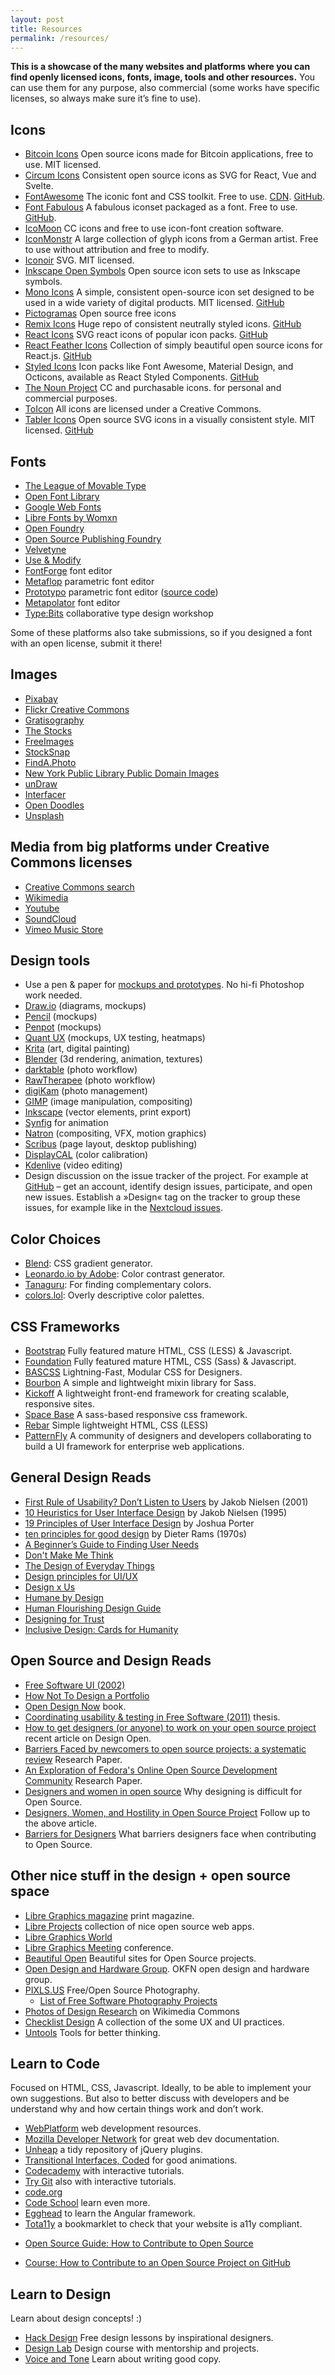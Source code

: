 ```yaml
---
layout: post
title: Resources
permalink: /resources/
---
```


**This is a showcase of the many websites and platforms where you can find openly licensed icons, fonts, image, tools and other resources.** You can use them for any purpose, also commercial (some works have specific licenses, so always make sure it’s fine to use).

## Icons

* [Bitcoin Icons](https://bitcoinicons.com/) Open source icons made for Bitcoin applications, free to use. MIT licensed.
* [Circum Icons](https://circumicons.com/) Consistent open source icons as SVG for React, Vue and Svelte.
* [FontAwesome](https://fontawesome.io/icons/) The iconic font and CSS toolkit. Free to use. [CDN](https://www.bootstrapcdn.com/fontawesome/). [GitHub](https://github.com/FortAwesome/Font-Awesome).
* [Font Fabulous](https://manageiq.github.io/font-fabulous/) A fabulous iconset packaged as a font. Free to use. [GitHub](https://github.com/ManageIQ/font-fabulous).
* [IcoMoon](https://icomoon.io/) CC icons and free to use icon-font creation
software.
* [IconMonstr](https://iconmonstr.com/) A large collection of glyph icons from a
German artist. Free to use without attribution and free to modify.
* [Iconoir](https://iconoir.com/) SVG. MIT licensed.
* [Inkscape Open Symbols](https://github.com/Xaviju/inkscape-open-symbols) Open
source icon sets to use as Inkscape symbols.
* [Mono Icons](https://icons.mono.company) A simple, consistent open-source icon set designed to be used in a wide variety of digital products. MIT licensed. [GitHub](https://github.com/mono-company/mono-icons)
* [Pictogramas](https://github.com/adrianmg/pictogramas) Open source free icons
* [Remix Icons](https://remixicon.com/) Huge repo of consistent neutrally styled icons. [GitHub](https://github.com/Remix-Design/remixicon)
* [React Icons](https://react-icons.github.io/react-icons/) SVG react icons of popular icon packs. [GitHub](https://github.com/react-icons/react-icons)
* [React Feather Icons](https://www.npmjs.com/package/react-feather) Collection of simply beautiful open source icons for React.js. [GitHub](https://github.com/feathericons/react-feather)
* [Styled Icons](https://styled-icons.js.org/) Icon packs like Font Awesome, Material Design, and Octicons, available as React Styled Components. [GitHub](https://github.com/jacobwgillespie/styled-icons)
* [The Noun Project](https://thenounproject.com) CC and purchasable icons.
for personal and commercial purposes.
* [ToIcon](https://www.toicon.com/) All icons are licensed under a Creative
Commons.
* [Tabler Icons](https://tabler-icons.io/) Open source SVG icons in a visually consistent style. MIT licensed. [GitHub](https://github.com/tabler/tabler-icons)


## Fonts

* [The League of Movable Type](https://www.theleagueofmoveabletype.com/)
* [Open Font Library](https://openfontlibrary.org)
* [Google Web Fonts](https://google.com/fonts)
* [Libre Fonts by Womxn](https://design-research.be/by-womxn/)
* [Open Foundry](https://open-foundry.com)
* [Open Source Publishing Foundry](https://osp.kitchen/foundry/)
* [Velvetyne](https://www.velvetyne.fr)
* [Use & Modify](https://usemodify.com)
* [FontForge](https://fontforge.github.io) font editor
* [Metaflop](https://www.metaflop.com) parametric font editor
* [Prototypo](https://www.prototypo.io) parametric font editor ([source code](https://github.com/byte-foundry/prototypo))
* [Metapolator](https://metapolator.com/home/) font editor
* [Type:Bits](https://manufacturaindependente.org/typebits/) collaborative type design workshop

Some of these platforms also take submissions, so if you designed a font with an open license, submit it there!


## Images

* [Pixabay](https://pixabay.com/)
* [Flickr Creative Commons](https://flickr.com/creativecommons/)
* [Gratisography](https://www.gratisography.com/)
* [The Stocks](https://thestocks.im/)
* [FreeImages](https://www.freeimages.com/)
* [StockSnap](https://stocksnap.io/)
* [FindA.Photo](https://finda.photo/)
* [New York Public Library Public Domain
Images](https://www.nypl.org/research/collections/digital-collections/public-domain?hspace=331354)
* [unDraw](https://undraw.co/)
* [Interfacer](https://interfacer.xyz/)
* [Open Doodles](https://www.opendoodles.com/)
* [Unsplash](https://unsplash.com/)


## Media from big platforms under Creative Commons licenses

* [Creative Commons search](https://search.creativecommons.org)
* [Wikimedia](https://commons.wikimedia.org/wiki/Main_Page)
* [Youtube](https://www.youtube.com/creativecommons)
* [SoundCloud](https://soundcloud.com/creativecommons)
* [Vimeo Music Store](https://vimeo.com/musicstore)


## Design tools

* Use a pen & paper for [mockups and
prototypes](https://alistapart.com/article/paperprototyping). No hi-fi Photoshop
work needed.
* [Draw.io](https://www.draw.io/) (diagrams, mockups)
* [Pencil](https://pencil.evolus.vn/) (mockups)
* [Penpot](https://penpot.app/) (mockups)
* [Quant UX](https://www.quant-ux.com/#/) (mockups, UX testing, heatmaps)
* [Krita](https://krita.org/en/) (art, digital painting)
* [Blender](https://www.blender.org/) (3d rendering, animation, textures)
* [darktable](https://www.darktable.org/) (photo workflow)
* [RawTherapee](https://www.rawtherapee.com) (photo workflow)
* [digiKam](https://www.digikam.org/) (photo management)
* [GIMP](https://www.gimp.org/) (image manipulation, compositing)
* [Inkscape](https://inkscape.org/en/) (vector elements, print export)
* [Synfig](https://synfig.org/) for animation
* [Natron](https://natrongithub.github.io/) (compositing, VFX, motion graphics)
* [Scribus](https://www.scribus.net/) (page layout, desktop publishing)
* [DisplayCAL](https://displaycal.net/) (color calibration)
* [Kdenlive](https://kdenlive.org) (video editing)
* Design discussion on the issue tracker of the project. For example at
[GitHub](https://github.com) – get an account, identify design issues,
participate, and open new issues. Establish a »Design« tag on the tracker to
group these issues, for example like in the [Nextcloud
issues](https://github.com/nextcloud/core/issues?labels=Design).

## Color Choices

* [Blend](https://www.colinkeany.com/blend/): CSS gradient generator.
* [Leonardo.io by Adobe](https://leonardocolor.io/): Color contrast generator.
* [Tanaguru](https://contrast-finder.tanaguru.com/): For finding complementary colors.
* [colors.lol](https://colors.lol/): Overly descriptive color palettes.

## CSS Frameworks

* [Bootstrap](https://getbootstrap.com) Fully featured mature HTML, CSS (LESS) &
Javascript.
* [Foundation](http://foundation.zurb.com) Fully featured mature HTML, CSS
(Sass) & Javascript.
* [BASCSS](https://www.basscss.com/) Lightning-Fast, Modular CSS for Designers.
* [Bourbon](https://bourbon.io/) A simple and lightweight mixin library for Sass.
* [Kickoff](https://tmwagency.github.io/kickoff/) A lightweight front-end
framework for creating scalable, responsive sites.
* [Space Base](https://spacebase.space150.com/) A sass-based responsive css
framework.
* [Rebar](https://github.com/brennannovak/rebar) Simple lightweight HTML, CSS
(LESS)
* [PatternFly](https://patternfly.org) A community of designers and developers collaborating to build a UI framework for enterprise web applications.


## General Design Reads
* [First Rule of Usability? Don’t Listen to
Users](https://www.nngroup.com/articles/first-rule-of-usability-dont-listen-to-users/)
by Jakob Nielsen (2001)
* [10 Heuristics for User Interface
Design](https://www.nngroup.com/articles/ten-usability-heuristics/) by Jakob
Nielsen (1995)
* [19 Principles of User Interface
Design](https://bokardo.com/principles-of-user-interface-design/) by Joshua
Porter
* [ten principles for good design](https://www.vitsoe.com/gb/about/good-design)
by Dieter Rams (1970s)
* [A Beginner’s Guide to Finding User
Needs](https://jdittrich.github.io/userNeedResearchBook/)
* [Don't Make Me
Think](https://www.amazon.com/Dont-Make-Me-Think-Usability/dp/0321344758/ref=sr_1_1?s=books&ie=UTF8&qid=1371607999&sr=1-1&keywords=don%27t+make+me+think)
* [The Design of Everyday
Things](https://www.amazon.com/Design-Everyday-Things-Donald-Norman/dp/0465067107/ref=sr_1_1?s=books&ie=UTF8&qid=1371607869&sr=1-1&keywords=the+design+of+everyday+things)
* [Design principles for UI/UX](https://learndesignprinciples.com/)
* [Design x Us](https://www.designxus.org/)
* [Humane by Design ](https://humanebydesign.com/)
* [Human Flourishing Design Guide](https://flourishing.cc/)
* [Designing for Trust](https://medium.com/greater-than-experience-design/data-trust-by-design-principles-patterns-and-best-practices-part-1-defffaac014b)
* [Inclusive Design: Cards for Humanity ](https://cardsforhumanity.idean.com/)

## Open Source and Design Reads

* [Free Software UI (2002)](https://ometer.com/free-software-ui.html)
* [How Not To Design a
Portfolio](https://www.alexcornell.com/the-worst-portfolio-ever/)
* [Open Design Now](https://opendesignnow.org/) book.
* [Coordinating usability & testing in Free Software (2011)](https://jancborchardt.net/usability-in-free-software) thesis.
* [How to get designers (or anyone) to work on your open source
project](https://designopen.org/articles/import-designers/) recent article on
Design Open.
* [Barriers Faced by newcomers to open source projects: a systematic
review](https://www.academia.edu/6537077/Barriers_faced_by_newcomers_to_open_source_projects_a_systematic_review)
Research Paper.
* [An Exploration of Fedora's Online Open Source Development
Community](https://www.academia.edu/4303779/An_Exploration_of_Fedora_s_Online_Open_Source_Development_Community)
Research Paper.
* [Designers and women in open
source](https://old.vi.to/designers-and-women-in-open-source.html) Why designing
is difficult for Open Source.
* [Designers, Women, and Hostility in Open Source
Project](https://smarterware.org/7550/designers-women-and-hostility-in-open-source)
Follow up to the above article.
* [Barriers for
Designers](https://designopen.org/articles/barriers-for-designers/) What barriers
designers face when contributing to Open Source.


## Other nice stuff in the design + open source space

* [Libre Graphics magazine](https://libregraphicsmag.com/) print magazine.
* [Libre Projects](https://libreprojects.net) collection of nice open source web
apps.
* [Libre Graphics World](https://libregraphicsworld.org/)
* [Libre Graphics Meeting](https://libregraphicsmeeting.org/) conference.
* [Beautiful Open](https://beautifulopen.com) Beautiful sites for Open Source
projects.
* [Open Design and Hardware Group](https://design.okfn.org/). OKFN open design
and hardware group.
* [PIXLS.US](https://pixls.us) Free/Open Source Photography.
    * [List of Free Software Photography Projects](https://pixls.us/software/)
* [Photos of Design Research](https://commons.wikimedia.org/wiki/Category:Designethnography) on Wikimedia Commons
* [Checklist Design](https://www.checklist.design/) A collection of the some UX and UI practices.
* [Untools](https://untools.co/) Tools for better thinking.


## Learn to Code

Focused on HTML, CSS, Javascript. Ideally, to be able to implement your own
suggestions. But also to better discuss with developers and be understand why
and how certain things work and don’t work.

* [WebPlatform](https://www.webplatform.org/) web development resources.
* [Mozilla Developer Network](https://developer.mozilla.org/) for great web dev
documentation.
* [Unheap](https://www.unheap.com/) a tidy repository of jQuery plugins.
* [Transitional Interfaces,
Coded](https://css-tricks.com/transitional-interfaces-coded/) for good
animations.
* [Codecademy](https://www.codecademy.com/) with interactive tutorials.
* [Try Git](https://try.github.io/) also with interactive tutorials.
* [code.org](https://code.org/)
* [Code School](https://www.codeschool.com/) learn even more.
* [Egghead](https://egghead.io/) to learn the Angular framework.
* [Tota11y](https://github.com/Khan/tota11y) a bookmarklet to check that your
website is a11y compliant.
- [Open Source Guide: How to Contribute to Open Source](https://opensource.guide/how-to-contribute/)
* [Course: How to Contribute to an Open Source Project on GitHub](https://egghead.io/courses/how-to-contribute-to-an-open-source-project-on-github)


## Learn to Design

Learn about design concepts! :)

* [Hack Design](https://hackdesign.org/) Free design lessons by inspirational
designers.
* [Design Lab](https://trydesignlab.com/) Design course with mentorship and
projects.
* [Voice and Tone](https://voiceandtone.com/) Learn about writing good copy.
